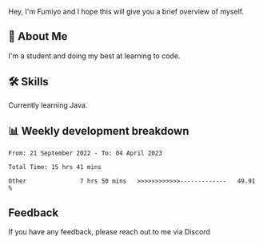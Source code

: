 
Hey, I'm Fumiyo and I hope this will give you a brief overview of myself.


## 🚀 About Me
I'm a student and doing my best at learning to code.


## 🛠 Skills

Currently learning Java.


## 📊 Weekly development breakdown
<!--START_SECTION:waka-->

```text
From: 21 September 2022 - To: 04 April 2023

Total Time: 15 hrs 41 mins

Other               7 hrs 50 mins   >>>>>>>>>>>>-------------   49.91 %
```

<!--END_SECTION:waka-->


## Feedback

If you have any feedback, please reach out to me via Discord
